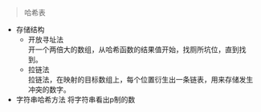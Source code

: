 > 哈希表
* 存储结构
    * 开放寻址法  
        开一个两倍大的数组，从哈希函数的结果值开始，找厕所坑位，直到找到。
    * 拉链法  
        拉链法，在映射的目标数组上，每个位置衍生出一条链表，用来存储发生冲突的数字。
* 字符串哈希方法
    将字符串看出p制的数

    
